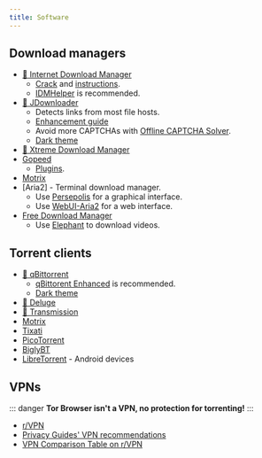 ```yaml
---
title: Software
---
```


## Download managers

- [🌟 Internet Download Manager](https://www.internetdownloadmanager.com)
  - [Crack](https://cracksurl.com/internet-download-manager) and [instructions](https://rentry.org/installidm).
  - [IDMHelper](https://github.com/unamer/IDMHelper) is recommended.
- [🌟 JDownloader](https://jdownloader.org/jdownloader2)
  - Detects links from most file hosts.
  - [Enhancement guide](https://lemmy.world/post/3098414)
  - Avoid more CAPTCHAs with [Offline CAPTCHA Solver](https://github.com/cracker0dks/CaptchaSolver).
  - [Dark theme](https://support.jdownloader.org/Knowledgebase/Article/View/dark-mode-theme)
- [🌟 Xtreme Download Manager](https://xtremedownloadmanager.com)
- [Gopeed](https://gopeed.com)
  - [Plugins](https://github.com/search?q=topic%3Agopeed-extension&type=repositories).
- [Motrix](https://motrix.app)
- [Aria2] - Terminal download manager.
  - Use [Persepolis](https://persepolisdm.github.io) for a graphical interface.
  - Use [WebUI-Aria2](https://github.com/ziahamza/webui-aria2) for a web interface.
- [Free Download Manager](https://www.freedownloadmanager.org)
  - Use [Elephant](https://github.com/meowcateatrat/elephant) to download videos.

## Torrent clients

- [🌟 qBittorrent](https://www.qbittorrent.org)
  - [qBittorent Enhanced](https://github.com/c0re100/qBittorrent-Enhanced-Edition) is recommended.
  - [Dark theme](https://draculatheme.com/qbittorrent)
- [🌟 Deluge](https://dev.deluge-torrent.org)
- [🌟 Transmission](https://transmissionbt.com)
- [Motrix](https://motrix.app)
- [Tixati](https://tixati.com)
- [PicoTorrent](https://picotorrent.org)
- [BiglyBT](https://www.biglybt.com)
- [LibreTorrent](https://github.com/proninyaroslav/libretorrent) - Android devices

## VPNs

::: danger
**Tor Browser isn't a VPN, no protection for torrenting!**
:::

- [r/VPN](https://www.reddit.com/r/VPN)
- [Privacy Guides' VPN recommendations](https://www.privacyguides.org/vpn)
- [VPN Comparison Table on r/VPN](https://www.reddit.com/m736zt)
